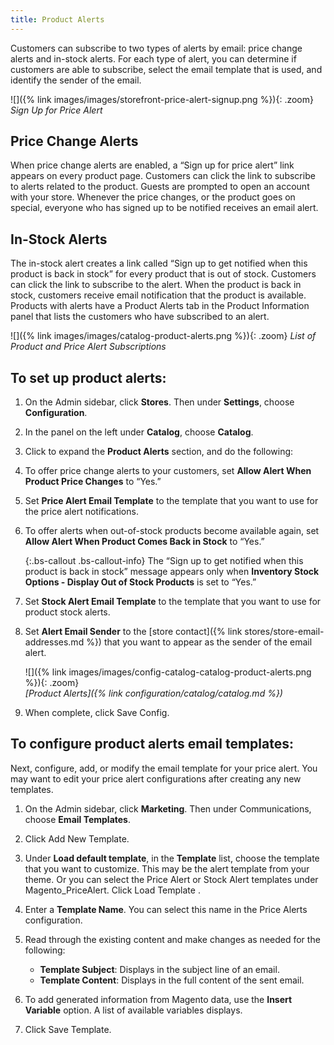 ```yaml
---
title: Product Alerts
---
```



Customers can subscribe to two types of alerts by email: price change alerts and in-stock alerts. For each type of alert, you can determine if customers are able to subscribe, select the email template that is used, and identify the sender of the email.

![]({% link images/images/storefront-price-alert-signup.png %}){: .zoom}
*Sign Up for Price Alert*

## Price Change Alerts

When price change alerts are enabled, a “Sign up for price alert” link appears on every product page. Customers can click the link to subscribe to alerts related to the product. Guests are prompted to open an account with your store. Whenever the price changes, or the product goes on special, everyone who has signed up to be notified receives an email alert.

## In-Stock Alerts

The in-stock alert creates a link called “Sign up to get notified when this product is back in stock” for every product that is out of stock. Customers can click the link to subscribe to the alert. When the product is back in stock, customers receive email notification that the product is available. Products with alerts have a Product Alerts tab in the Product Information panel that lists the customers who have subscribed to an alert.

![]({% link images/images/catalog-product-alerts.png %}){: .zoom}
*List of Product and Price Alert Subscriptions*

## To set up product alerts:

1. On the Admin sidebar, click **Stores**. Then under **Settings**, choose **Configuration**.

1. In the panel on the left under **Catalog**, choose **Catalog**.

1. Click to expand the **Product Alerts** section, and do the following:

1. To offer price change alerts to your customers, set **Allow Alert When Product Price Changes** to “Yes.”

1. Set **Price Alert Email Template** to the template that you want to use for the price alert notifications.

1. To offer alerts when out-of-stock products become available again, set **Allow Alert When Product Comes Back in Stock** to “Yes.”

    {:.bs-callout .bs-callout-info}
    The “Sign up to get notified when this product is back in stock” message appears only when **Inventory Stock Options - Display Out of Stock Products** is set to “Yes.”

1. Set **Stock Alert Email Template** to the template that you want to use for product stock alerts.

1. Set **Alert Email Sender** to the [store contact]({% link stores/store-email-addresses.md %}) that you want to appear as the sender of the email alert.

    ![]({% link images/images/config-catalog-catalog-product-alerts.png %}){: .zoom}  
    *[Product Alerts]({% link configuration/catalog/catalog.md %})*

1. When complete, click <span class="btn">Save Config</span>.

## To configure product alerts email templates:

Next, configure, add, or modify the email template for your price alert. You may want to edit your price alert configurations after creating any new templates.

1. On the Admin sidebar, click **Marketing**. Then under Communications, choose **Email Templates**.

1. Click <span class="btn">Add New Template</span>.

1. Under **Load default template**, in the **Template** list, choose the template that you want to customize. This may be the alert template from your theme. Or you can select the Price Alert or Stock Alert templates under Magento_PriceAlert. Click <span class="btn"> Load Template </span>.

1. Enter a **Template Name**. You can select this name in the Price Alerts configuration.

1. Read through the existing content and make changes as needed for the following:

   * **Template Subject**: Displays in the subject line of an email.
   * **Template Content**: Displays in the full content of the sent email.

1. To add generated information from Magento data, use the **Insert Variable** option. A list of available variables displays.

1. Click <span class="btn">Save Template</span>.